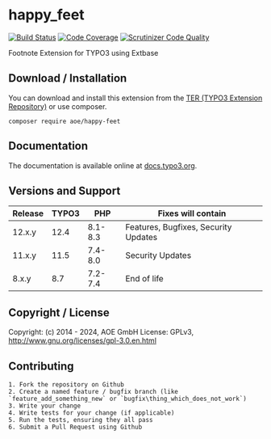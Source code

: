 # happy_feet

[![Build Status](https://github.com/AOEpeople/happy_feet/actions/workflows/tests.yml/badge.svg)](https://github.com/AOEpeople/happy_feet/actions)
[![Code Coverage](https://scrutinizer-ci.com/g/AOEpeople/happy_feet/badges/coverage.png?b=main)](https://scrutinizer-ci.com/g/AOEpeople/happy_feet/?branch=main)
[![Scrutinizer Code Quality](https://scrutinizer-ci.com/g/AOEpeople/happy_feet/badges/quality-score.png?b=main)](https://scrutinizer-ci.com/g/AOEpeople/happy_feet/?branch=main)

Footnote Extension for TYPO3 using Extbase

## Download / Installation

You can download and install this extension from the [TER (TYPO3 Extension Repository)][1] or use composer.

```shell script
composer require aoe/happy-feet
```

## Documentation

The documentation is available online at [docs.typo3.org][2].

## Versions and Support

| Release | TYPO3    | PHP     | Fixes will contain                   |
|---------|----------|---------|--------------------------------------|
| 12.x.y  | 12.4     | 8.1-8.3 | Features, Bugfixes, Security Updates |
| 11.x.y  | 11.5     | 7.4-8.0 | Security Updates                     |
| 8.x.y   | 8.7      | 7.2-7.4 | End of life                          |

## Copyright / License

Copyright: (c) 2014 - 2024, AOE GmbH
License: GPLv3, <http://www.gnu.org/licenses/gpl-3.0.en.html>

## Contributing

	1. Fork the repository on Github
	2. Create a named feature / bugfix branch (like `feature_add_something_new` or `bugfix\thing_which_does_not_work`)
	3. Write your change
	4. Write tests for your change (if applicable)
	5. Run the tests, ensuring they all pass
	6. Submit a Pull Request using Github

[1]: https://extensions.typo3.org/extension/happy_feet
[2]: https://docs.typo3.org/typo3cms/extensions/happy_feet/
